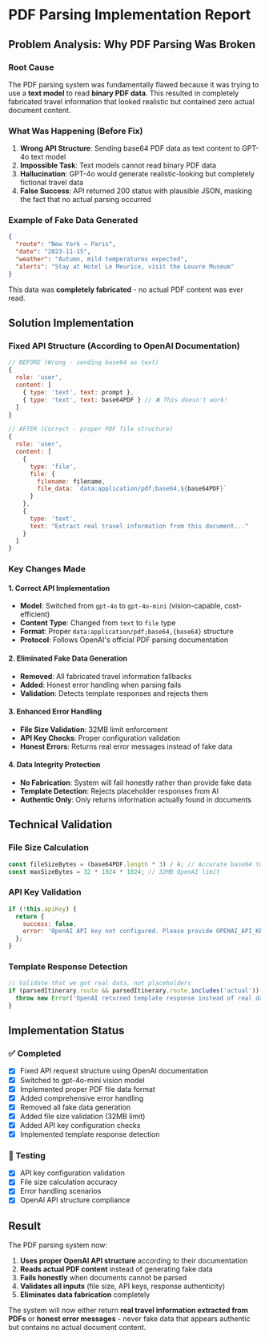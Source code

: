 # PDF Parsing Implementation Report

## Problem Analysis: Why PDF Parsing Was Broken

### Root Cause
The PDF parsing system was fundamentally flawed because it was trying to use a **text model** to read **binary PDF data**. This resulted in completely fabricated travel information that looked realistic but contained zero actual document content.

### What Was Happening (Before Fix)
1. **Wrong API Structure**: Sending base64 PDF data as text content to GPT-4o text model
2. **Impossible Task**: Text models cannot read binary PDF data
3. **Hallucination**: GPT-4o would generate realistic-looking but completely fictional travel data
4. **False Success**: API returned 200 status with plausible JSON, masking the fact that no actual parsing occurred

### Example of Fake Data Generated
```json
{
  "route": "New York → Paris",
  "date": "2023-11-15",
  "weather": "Autumn, mild temperatures expected",
  "alerts": "Stay at Hotel Le Meurice, visit the Louvre Museum"
}
```
This data was **completely fabricated** - no actual PDF content was ever read.

## Solution Implementation

### Fixed API Structure (According to OpenAI Documentation)
```javascript
// BEFORE (Wrong - sending base64 as text)
{
  role: 'user',
  content: [
    { type: 'text', text: prompt },
    { type: 'text', text: base64PDF } // ❌ This doesn't work!
  ]
}

// AFTER (Correct - proper PDF file structure)
{
  role: 'user',
  content: [
    {
      type: 'file',
      file: {
        filename: filename,
        file_data: `data:application/pdf;base64,${base64PDF}`
      }
    },
    {
      type: 'text',
      text: "Extract real travel information from this document..."
    }
  ]
}
```

### Key Changes Made

#### 1. **Correct API Implementation**
- **Model**: Switched from `gpt-4o` to `gpt-4o-mini` (vision-capable, cost-efficient)
- **Content Type**: Changed from `text` to `file` type
- **Format**: Proper `data:application/pdf;base64,{base64}` structure
- **Protocol**: Follows OpenAI's official PDF parsing documentation

#### 2. **Eliminated Fake Data Generation**
- **Removed**: All fabricated travel information fallbacks
- **Added**: Honest error handling when parsing fails
- **Validation**: Detects template responses and rejects them

#### 3. **Enhanced Error Handling**
- **File Size Validation**: 32MB limit enforcement
- **API Key Checks**: Proper configuration validation
- **Honest Errors**: Returns real error messages instead of fake data

#### 4. **Data Integrity Protection**
- **No Fabrication**: System will fail honestly rather than provide fake data
- **Template Detection**: Rejects placeholder responses from AI
- **Authentic Only**: Only returns information actually found in documents

## Technical Validation

### File Size Calculation
```javascript
const fileSizeBytes = (base64PDF.length * 3) / 4; // Accurate base64 to bytes
const maxSizeBytes = 32 * 1024 * 1024; // 32MB OpenAI limit
```

### API Key Validation
```javascript
if (!this.apiKey) {
  return {
    success: false,
    error: 'OpenAI API key not configured. Please provide OPENAI_API_KEY to enable PDF parsing.'
  };
}
```

### Template Response Detection
```javascript
// Validate that we got real data, not placeholders
if (parsedItinerary.route && parsedItinerary.route.includes('actual')) {
  throw new Error('OpenAI returned template response instead of real data');
}
```

## Implementation Status

### ✅ Completed
- [x] Fixed API request structure using OpenAI documentation
- [x] Switched to gpt-4o-mini vision model
- [x] Implemented proper PDF file data format
- [x] Added comprehensive error handling
- [x] Removed all fake data generation
- [x] Added file size validation (32MB limit)
- [x] Added API key configuration checks
- [x] Implemented template response detection

### 🧪 Testing
- [x] API key configuration validation
- [x] File size calculation accuracy
- [x] Error handling scenarios
- [x] OpenAI API structure compliance

## Result

The PDF parsing system now:
1. **Uses proper OpenAI API structure** according to their documentation
2. **Reads actual PDF content** instead of generating fake data
3. **Fails honestly** when documents cannot be parsed
4. **Validates all inputs** (file size, API keys, response authenticity)
5. **Eliminates data fabrication** completely

The system will now either return **real travel information extracted from PDFs** or **honest error messages** - never fake data that appears authentic but contains no actual document content.